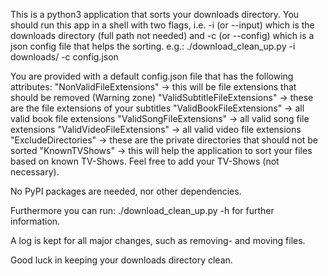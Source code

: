 This is a python3 application that sorts your downloads directory. You should run this app in a shell with two flags, i.e. -i (or --input) which is the downloads directory (full path not needed) and -c (or --config) which is a json config file that helps the sorting.
e.g.:
./download_clean_up.py -i downloads/ -c config.json

You are provided with a default config.json file that has the following attributes:
"NonValidFileExtensions" -> this will be file extensions that should be removed (Warning zone)
"ValidSubtitleFileExtensions" -> these are the file extensions of your subtitles
"ValidBookFileExtensions" -> all valid book file extensions
"ValidSongFileExtensions" -> all valid song file extensions
"ValidVideoFileExtensions" -> all valid video file extensions
"ExcludeDirectories" -> these are the private directories that should not be sorted
"KnownTVShows" -> this will help the application to sort your files based on known TV-Shows. Feel free to add your TV-Shows (not necessary).

No PyPI packages are needed, nor other dependencies.

Furthermore you can run:
./download_clean_up.py -h
for further information.

A log is kept for all major changes, such as removing- and moving files.

Good luck in keeping your downloads directory clean.
